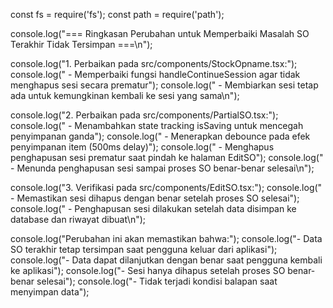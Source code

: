 const fs = require('fs');
const path = require('path');

console.log("=== Ringkasan Perubahan untuk Memperbaiki Masalah SO Terakhir Tidak Tersimpan ===\n");

console.log("1. Perbaikan pada src/components/StockOpname.tsx:");
console.log("   - Memperbaiki fungsi handleContinueSession agar tidak menghapus sesi secara prematur");
console.log("   - Membiarkan sesi tetap ada untuk kemungkinan kembali ke sesi yang sama\n");

console.log("2. Perbaikan pada src/components/PartialSO.tsx:");
console.log("   - Menambahkan state tracking isSaving untuk mencegah penyimpanan ganda");
console.log("   - Menerapkan debounce pada efek penyimpanan item (500ms delay)");
console.log("   - Menghapus penghapusan sesi prematur saat pindah ke halaman EditSO");
console.log("   - Menunda penghapusan sesi sampai proses SO benar-benar selesai\n");

console.log("3. Verifikasi pada src/components/EditSO.tsx:");
console.log("   - Memastikan sesi dihapus dengan benar setelah proses SO selesai");
console.log("   - Penghapusan sesi dilakukan setelah data disimpan ke database dan riwayat dibuat\n");

console.log("Perubahan ini akan memastikan bahwa:");
console.log("- Data SO terakhir tetap tersimpan saat pengguna keluar dari aplikasi");
console.log("- Data dapat dilanjutkan dengan benar saat pengguna kembali ke aplikasi");
console.log("- Sesi hanya dihapus setelah proses SO benar-benar selesai");
console.log("- Tidak terjadi kondisi balapan saat menyimpan data");